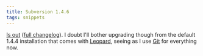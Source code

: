 ```yaml
---
title: Subversion 1.4.6
tags: snippets
---
```


[Is out](http://subversion.tigris.org/svn_1.4_releasenotes.html) ([full changelog](http://svn.collab.net/viewvc/svn/tags/1.4.6/CHANGES?revision=28590&view=markup)). I doubt I'll bother upgrading though from the default 1.4.4 installation that comes with [Leopard](http://www.wincent.com/wiki/Leopard), seeing as I use [Git](http://www.wincent.com/wiki/Git) for everything now.
